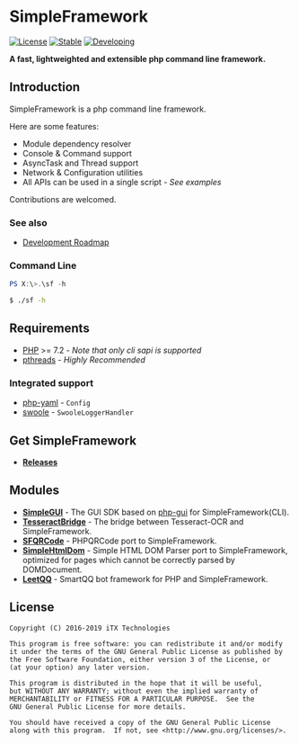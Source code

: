 # SimpleFramework

[![License](https://img.shields.io/github/license/iTXTech/SimpleFramework.svg)](https://github.com/iTXTech/SimpleFramework/blob/master/LICENSE)
[![Stable](https://img.shields.io/badge/stable-2.1.0(6)-brightgreen.svg)](https://github.com/iTXTech/SimpleFramework/releases/tag/v2.1.0)
[![Developing](https://img.shields.io/badge/dev-2.2.0(7)-blue.svg)]()

__A fast, lightweighted and extensible php command line framework.__

## Introduction

SimpleFramework is a php command line framework.

Here are some features:

* Module dependency resolver
* Console & Command support
* AsyncTask and Thread support
* Network & Configuration utilities
* All APIs can be used in a single script - *See examples*

Contributions are welcomed.

### See also

* [Development Roadmap](https://github.com/iTXTech/SimpleFramework/issues/3)

### Command Line

```powershell
PS X:\>.\sf -h
```

```bash
$ ./sf -h
```

## Requirements

* [PHP](https://secure.php.net/) >= 7.2 - *Note that only cli sapi is supported*
* [pthreads](https://github.com/krakjoe/pthreads) - *Highly Recommended*

### Integrated support

* [php-yaml](https://github.com/php/pecl-file_formats-yaml) - `Config`
* [swoole](https://github.com/swoole/swoole-src) - `SwooleLoggerHandler`

## Get SimpleFramework

* __[Releases](https://github.com/iTXTech/SimpleFramework/releases)__

## Modules

* __[SimpleGUI](https://github.com/PeratX/SimpleGUI)__ - The GUI SDK based on [php-gui](https://github.com/gabrielrcouto/php-gui) for SimpleFramework(CLI).
* __[TesseractBridge](https://github.com/PeratX/TesseractBridge)__ - The bridge between Tesseract-OCR and SimpleFramework.
* __[SFQRCode](https://github.com/PeratX/SFQRCode)__ - PHPQRCode port to SimpleFramework.
* __[SimpleHtmlDom](https://github.com/PeratX/SimpleHtmlDom)__ - Simple HTML DOM Parser port to SimpleFramework, optimized for pages which cannot be correctly parsed by DOMDocument.
* __[LeetQQ](https://github.com/PhQAgent/LeetQQ)__ - SmartQQ bot framework for PHP and SimpleFramework.

## License

    Copyright (C) 2016-2019 iTX Technologies

	This program is free software: you can redistribute it and/or modify
	it under the terms of the GNU General Public License as published by
	the Free Software Foundation, either version 3 of the License, or
	(at your option) any later version.

	This program is distributed in the hope that it will be useful,
	but WITHOUT ANY WARRANTY; without even the implied warranty of
	MERCHANTABILITY or FITNESS FOR A PARTICULAR PURPOSE.  See the
	GNU General Public License for more details.

	You should have received a copy of the GNU General Public License
	along with this program.  If not, see <http://www.gnu.org/licenses/>.
